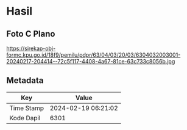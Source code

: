 # Hasil

## Foto C Plano

https://sirekap-obj-formc.kpu.go.id/18f9/pemilu/pdpr/63/04/03/20/03/6304032003001-20240217-204414--72c5f117-4408-4a67-81ce-63c733c8056b.jpg


## Metadata

| Key        | Value               |
| ---------- | ------------------- |
| Time Stamp | 2024-02-19 06:21:02 |
| Kode Dapil | 6301                |



